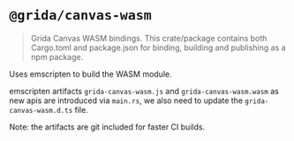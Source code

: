 # `@grida/canvas-wasm`

> Grida Canvas WASM bindings.
> This crate/package contains both Cargo.toml and package.json for binding, building and publishing as a npm package.

Uses emscripten to build the WASM module.

emscripten artifacts `grida-canvas-wasm.js` and `grida-canvas-wasm.wasm`
as new apis are introduced via `main.rs`, we also need to update the `grida-canvas-wasm.d.ts` file.

Note: the artifacts are git included for faster CI builds.
